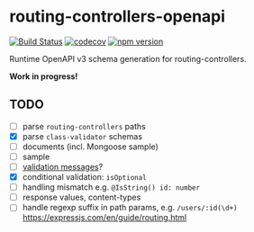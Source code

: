 # routing-controllers-openapi
[![Build Status](https://travis-ci.org/epiphone/routing-controllers-openapi.svg?token=LxSHquEwyhSfU8JddMyx&branch=master)](https://travis-ci.com/epiphone/routing-controllers-openapi) [![codecov](https://codecov.io/gh/epiphone/class-validator-jsonschema/branch/master/graph/badge.svg)](https://codecov.io/gh/epiphone/class-validator-jsonschema) [![npm version](https://badge.fury.io/js/class-validator-jsonschema.svg)](https://badge.fury.io/js/class-validator-jsonschema)

Runtime OpenAPI v3 schema generation for routing-controllers.

**Work in progress!**

## TODO
- [ ] parse `routing-controllers` paths
- [x] parse `class-validator` schemas
- [ ] documents (incl. Mongoose sample)
- [ ] sample
- [ ] [validation messages](https://github.com/pleerock/class-validator#validation-messages)?
- [x] conditional validation: `isOptional`
- [ ] handling mismatch e.g. `@IsString() id: number`
- [ ] response values, content-types
- [ ] handle regexp suffix in path params, e.g. `/users/:id(\d+)` https://expressjs.com/en/guide/routing.html
